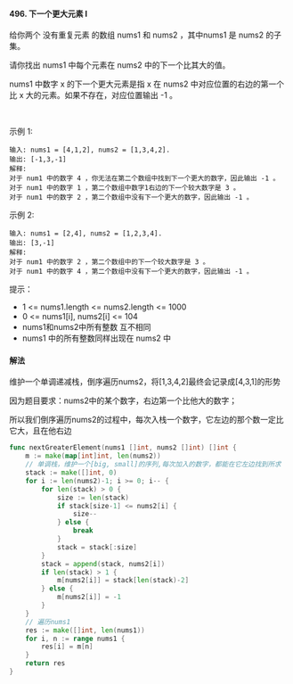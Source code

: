 #### 496. 下一个更大元素 I
给你两个 没有重复元素 的数组 nums1 和 nums2 ，其中nums1 是 nums2 的子集。

请你找出 nums1 中每个元素在 nums2 中的下一个比其大的值。

nums1 中数字 x 的下一个更大元素是指 x 在 nums2 中对应位置的右边的第一个比 x 大的元素。如果不存在，对应位置输出 -1 。

 

示例 1:
```
输入: nums1 = [4,1,2], nums2 = [1,3,4,2].
输出: [-1,3,-1]
解释:
对于 num1 中的数字 4 ，你无法在第二个数组中找到下一个更大的数字，因此输出 -1 。
对于 num1 中的数字 1 ，第二个数组中数字1右边的下一个较大数字是 3 。
对于 num1 中的数字 2 ，第二个数组中没有下一个更大的数字，因此输出 -1 。
```
示例 2:
```
输入: nums1 = [2,4], nums2 = [1,2,3,4].
输出: [3,-1]
解释:
对于 num1 中的数字 2 ，第二个数组中的下一个较大数字是 3 。
对于 num1 中的数字 4 ，第二个数组中没有下一个更大的数字，因此输出 -1 。
```

提示：

- 1 <= nums1.length <= nums2.length <= 1000
- 0 <= nums1[i], nums2[i] <= 104
- nums1和nums2中所有整数 互不相同
- nums1 中的所有整数同样出现在 nums2 中

#### 解法
维护一个单调递减栈，倒序遍历nums2，将[1,3,4,2]最终会记录成[4,3,1]的形势

因为题目要求：nums2中的某个数字，右边第一个比他大的数字；

所以我们倒序遍历nums2的过程中，每次入栈一个数字，它左边的那个数一定比它大，且在他右边

```go
func nextGreaterElement(nums1 []int, nums2 []int) []int {
    m := make(map[int]int, len(nums2))
    // 单调栈，维护一个[big, small]的序列,每次加入的数字，都能在它左边找到所求
    stack := make([]int, 0)
    for i := len(nums2)-1; i >= 0; i-- {
        for len(stack) > 0 {
            size := len(stack)
            if stack[size-1] <= nums2[i] {
                size--
            } else {
                break
            }
            stack = stack[:size]
        }
        stack = append(stack, nums2[i])
        if len(stack) > 1 {
            m[nums2[i]] = stack[len(stack)-2]
        } else {
            m[nums2[i]] = -1
        }
    }
    // 遍历nums1
    res := make([]int, len(nums1))
    for i, n := range nums1 {
        res[i] = m[n]
    }
    return res 
}
```